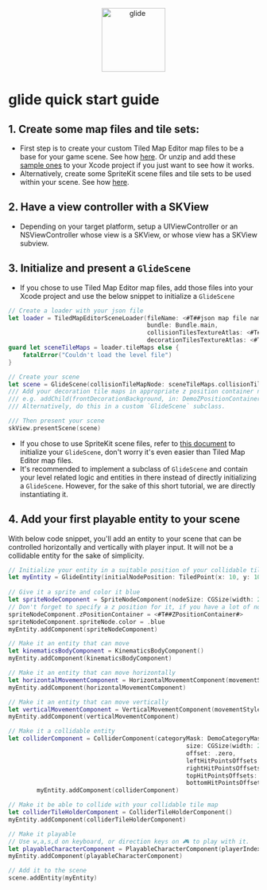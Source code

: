 <p align="center">
    <img src="https://github.com/cocoatoucher/Glide/raw/master/Docs/glide_logo_transparent.png" width="128" max-width="80%" alt="glide"/>
</p>

# glide quick start guide

## 1. Create some map files and tile sets:
- First step is to create your custom Tiled Map Editor map files to be a base for your game scene. See how [here](https://github.com/cocoatoucher/Glide/raw/master/Docs/TiledMapEditorMaps.md). Or unzip and add these [sample ones](https://github.com/cocoatoucher/Glide/raw/master/Docs/TiledMapEditor/GlideColliderTileset.zip) to your Xcode project if you just want to see how it works.
- Alternatively, create some SpriteKit scene files and tile sets to be used within your scene. See how [here](https://github.com/cocoatoucher/Glide/raw/master/Docs/SpriteKitMaps.md).

## 2. Have a view controller with a SKView
- Depending on your target platform, setup a UIViewController or an NSViewController whose view is a SKView, or whose view has a SKView subview.

## 3. Initialize and present a `GlideScene`
- If you chose to use Tiled Map Editor map files, add those files into your Xcode project and use the below snippet to initialize a `GlideScene`

```swift
// Create a loader with your json file
let loader = TiledMapEditorSceneLoader(fileName: <#T##json map file name#>,
                                       bundle: Bundle.main,
                                       collisionTilesTextureAtlas: <#T##collisionTilesAtlas#>,
									   decorationTilesTextureAtlas: <#T##decorationTilesAtlas#>)
guard let sceneTileMaps = loader.tileMaps else {
	fatalError("Couldn't load the level file")
}

// Create your scene
let scene = GlideScene(collisionTileMapNode: sceneTileMaps.collisionTileMap, zPositionContainers: <#T##[ZPositionContainer]#>)
/// Add your decoration tile maps in appropriate z position container nodes.
/// e.g. addChild(frontDecorationBackground, in: DemoZPositionContainer.frontDecoration)
/// Alternatively, do this in a custom `GlideScene` subclass.

/// Then present your scene
skView.presentScene(scene)
```
- If you chose to use SpriteKit scene files, refer to [this document](https://github.com/cocoatoucher/Glide/raw/master/Docs/SpriteKitMaps.md) to initialize your `GlideScene`, don't worry it's even easier than Tiled Map Editor map files.
- It's recommended to implement a subclass of `GlideScene` and contain your level related logic and entities in there instead of directly initializing a `GlideScene`. However, for the sake of this short tutorial, we are directly instantiating it.

## 4. Add your first playable entity to your scene

With below code snippet, you'll add an entity to your scene that can be controlled horizontally and vertically with player input. It will not be a collidable entity for the sake of simplicity.

```swift
// Initialize your entity in a suitable position of your collidable tile map
let myEntity = GlideEntity(initialNodePosition: TiledPoint(x: 10, y: 10).point(with: scene.tileSize))
        
// Give it a sprite and color it blue
let spriteNodeComponent = SpriteNodeComponent(nodeSize: CGSize(width: 24, height: 24))
// Don't forget to specify a z position for it, if you have a lot of nodes
spriteNodeComponent.zPositionContainer = <#T##ZPositionContainer#>
spriteNodeComponent.spriteNode.color = .blue
myEntity.addComponent(spriteNodeComponent)

// Make it an entity that can move
let kinematicsBodyComponent = KinematicsBodyComponent()
myEntity.addComponent(kinematicsBodyComponent)

// Make it an entity that can move horizontally      
let horizontalMovementComponent = HorizontalMovementComponent(movementStyle: MovementStyle.fixedVelocity)
myEntity.addComponent(horizontalMovementComponent)

// Make it an entity that can move vertically
let verticalMovementComponent = VerticalMovementComponent(movementStyle: MovementStyle.fixedVelocity)
myEntity.addComponent(verticalMovementComponent)

// Make it a collidable entity
let colliderComponent = ColliderComponent(categoryMask: DemoCategoryMask.chestItem,
                                                  size: CGSize(width: 24, height: 24),
                                                  offset: .zero,
                                                  leftHitPointsOffsets: (5, 5),
                                                  rightHitPointsOffsets: (5, 5),
                                                  topHitPointsOffsets: (5, 5),
                                                  bottomHitPointsOffsets: (5, 5))
        myEntity.addComponent(colliderComponent)

// Make it be able to collide with your collidable tile map
let colliderTileHolderComponent = ColliderTileHolderComponent()
myEntity.addComponent(colliderTileHolderComponent)

// Make it playable
// Use w,a,s,d on keyboard, or direction keys on 🎮 to play with it.
let playableCharacterComponent = PlayableCharacterComponent(playerIndex: 0)
myEntity.addComponent(playableCharacterComponent)

// Add it to the scene
scene.addEntity(myEntity)
```
